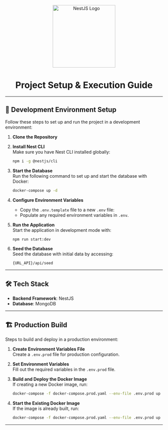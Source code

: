 
<p align="center">
  <a href="http://nestjs.com/" target="_blank">
    <img src="https://nestjs.com/img/logo-small.svg" width="200" alt="NestJS Logo" />
  </a>
</p>

<h1 align="center">Project Setup & Execution Guide</h1>

---

## 🚀 Development Environment Setup

Follow these steps to set up and run the project in a development environment:

1. **Clone the Repository**

2. **Install Nest CLI**  
   Make sure you have Nest CLI installed globally:
   ```bash
   npm i -g @nestjs/cli
   ```

3. **Start the Database**  
   Run the following command to set up and start the database with Docker:
   ```bash
   docker-compose up -d
   ```

4. **Configure Environment Variables**  
   - Copy the `.env.template` file to a new `.env` file:
   - Populate any required environment variables in `.env`.

5. **Run the Application**  
   Start the application in development mode with:
   ```bash
   npm run start:dev
   ```

6. **Seed the Database**  
   Seed the database with initial data by accessing:
   ```
   {URL_API}/api/seed
   ```

---

## 🛠️ Tech Stack

- **Backend Framework**: NestJS
- **Database**: MongoDB

---

## 🏗️ Production Build

Steps to build and deploy in a production environment:

1. **Create Environment Variables File**  
   Create a `.env.prod` file for production configuration.

2. **Set Environment Variables**  
   Fill out the required variables in the `.env.prod` file.

3. **Build and Deploy the Docker Image**  
   If creating a new Docker image, run:
   ```bash
   docker-compose -f docker-compose.prod.yaml --env-file .env.prod up --build
   ```

4. **Start the Existing Docker Image**  
   If the image is already built, run:
   ```bash
   docker-compose -f docker-compose.prod.yaml --env-file .env.prod up
   ```

---
